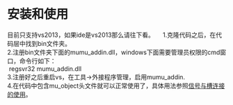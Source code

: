 # 安装和使用
目前只支持vs2013，如果ide是vs2013那么请往下看。    
1.克隆代码之后，在代码层中找到bin文件夹。    
2.注册bin文件夹下面的mumu_addin.dll，windows下面需要管理员权限的cmd窗口，命令行如下：    
  regsvr32 mumu_addin.dll    
3.注册好之后重启vs，在工具->外接程序管理，启用mumu_addin.    
4.在代码中包含mu_object头文件就可以正常使用了，具体用法参照[信号与槽连接的使用](https://github.com/kebiaoy/mumu/wiki/%E4%BF%A1%E5%8F%B7%E4%B8%8E%E6%A7%BD%E8%BF%9E%E6%8E%A5%E7%9A%84%E4%BD%BF%E7%94%A8)。    
